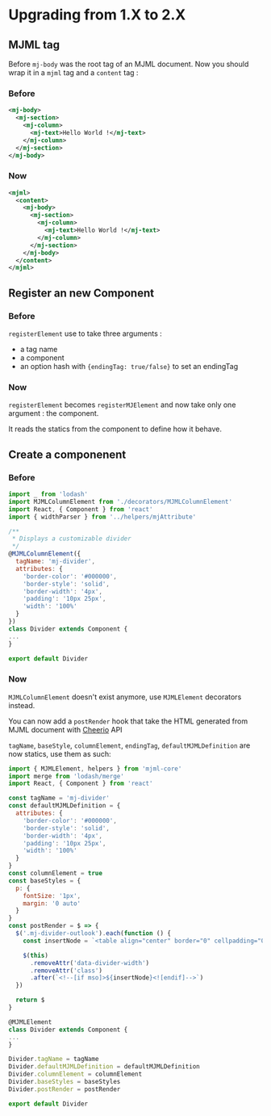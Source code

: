 # Upgrading from 1.X to 2.X

## MJML tag

Before `mj-body` was the root tag of an MJML document. Now you should wrap it in a `mjml` tag and a `content` tag :

### Before

```xml
<mj-body>
  <mj-section>
    <mj-column>
      <mj-text>Hello World !</mj-text>
    </mj-column>
  </mj-section>
</mj-body>
```

### Now

```xml
<mjml>
  <content>
    <mj-body>
      <mj-section>
        <mj-column>
          <mj-text>Hello World !</mj-text>
        </mj-column>
      </mj-section>
    </mj-body>
  </content>
</mjml>
```  

## Register an new Component

### Before

`registerElement` use to take three arguments :

- a tag name
- a component
- an option hash with `{endingTag: true/false}` to set an endingTag

### Now

`registerElement` becomes `registerMJElement` and now take only one argument : the component.

It reads the statics from the component to define how it behave.

## Create a componenent

### Before

```javascript
import _ from 'lodash'
import MJMLColumnElement from './decorators/MJMLColumnElement'
import React, { Component } from 'react'
import { widthParser } from '../helpers/mjAttribute'

/**
 * Displays a customizable divider
 */
@MJMLColumnElement({
  tagName: 'mj-divider',
  attributes: {
    'border-color': '#000000',
    'border-style': 'solid',
    'border-width': '4px',
    'padding': '10px 25px',
    'width': '100%'
  }
})
class Divider extends Component {
...
}

export default Divider
```

### Now

`MJMLColumnElement` doesn't exist anymore, use `MJMLElement` decorators instead.

You can now add a `postRender` hook that take the HTML generated from MJML document with [Cheerio](https://github.com/cheeriojs/cheerio) API

`tagName`, `baseStyle`, `columnElement`, `endingTag`, `defaultMJMLDefinition` are now statics, use them as such:

```javascript
import { MJMLElement, helpers } from 'mjml-core'
import merge from 'lodash/merge'
import React, { Component } from 'react'

const tagName = 'mj-divider'
const defaultMJMLDefinition = {
  attributes: {
    'border-color': '#000000',
    'border-style': 'solid',
    'border-width': '4px',
    'padding': '10px 25px',
    'width': '100%'
  }
}
const columnElement = true
const baseStyles = {
  p: {
    fontSize: '1px',
    margin: '0 auto'
  }
}
const postRender = $ => {
  $('.mj-divider-outlook').each(function () {
    const insertNode = `<table align="center" border="0" cellpadding="0" cellspacing="0" style="${$(this).attr('style')}" width="${$(this).data('divider-width')}"><tr><td>&nbsp;</td></tr></table>`

    $(this)
      .removeAttr('data-divider-width')
      .removeAttr('class')
      .after(`<!--[if mso]>${insertNode}<![endif]-->`)
  })

  return $
}

@MJMLElement
class Divider extends Component {
...
}

Divider.tagName = tagName
Divider.defaultMJMLDefinition = defaultMJMLDefinition
Divider.columnElement = columnElement
Divider.baseStyles = baseStyles
Divider.postRender = postRender

export default Divider
```
